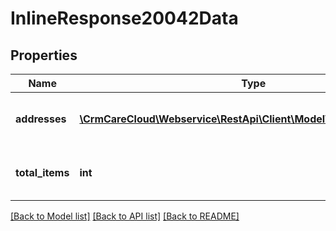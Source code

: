 # InlineResponse20042Data

## Properties
Name | Type | Description | Notes
------------ | ------------- | ------------- | -------------
**addresses** | [**\CrmCareCloud\Webservice\RestApi\Client\Model\AdditionalAddress[]**](AdditionalAddress.md) | Collection of customer addresses | [optional] 
**total_items** | **int** | Count of all found customer addresses | [optional] 

[[Back to Model list]](../../README.md#documentation-for-models) [[Back to API list]](../../README.md#documentation-for-api-endpoints) [[Back to README]](../../README.md)

